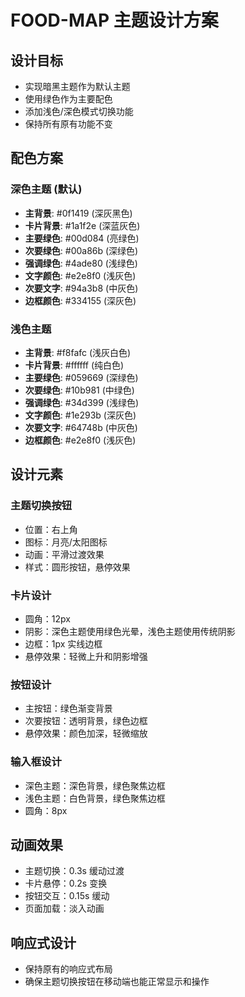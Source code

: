 # FOOD-MAP 主题设计方案

## 设计目标
- 实现暗黑主题作为默认主题
- 使用绿色作为主要配色
- 添加浅色/深色模式切换功能
- 保持所有原有功能不变

## 配色方案

### 深色主题 (默认)
- **主背景**: #0f1419 (深灰黑色)
- **卡片背景**: #1a1f2e (深蓝灰色)
- **主要绿色**: #00d084 (亮绿色)
- **次要绿色**: #00a86b (深绿色)
- **强调绿色**: #4ade80 (浅绿色)
- **文字颜色**: #e2e8f0 (浅灰色)
- **次要文字**: #94a3b8 (中灰色)
- **边框颜色**: #334155 (深灰色)

### 浅色主题
- **主背景**: #f8fafc (浅灰白色)
- **卡片背景**: #ffffff (纯白色)
- **主要绿色**: #059669 (深绿色)
- **次要绿色**: #10b981 (中绿色)
- **强调绿色**: #34d399 (浅绿色)
- **文字颜色**: #1e293b (深灰色)
- **次要文字**: #64748b (中灰色)
- **边框颜色**: #e2e8f0 (浅灰色)

## 设计元素

### 主题切换按钮
- 位置：右上角
- 图标：月亮/太阳图标
- 动画：平滑过渡效果
- 样式：圆形按钮，悬停效果

### 卡片设计
- 圆角：12px
- 阴影：深色主题使用绿色光晕，浅色主题使用传统阴影
- 边框：1px 实线边框
- 悬停效果：轻微上升和阴影增强

### 按钮设计
- 主按钮：绿色渐变背景
- 次要按钮：透明背景，绿色边框
- 悬停效果：颜色加深，轻微缩放

### 输入框设计
- 深色主题：深色背景，绿色聚焦边框
- 浅色主题：白色背景，绿色聚焦边框
- 圆角：8px

## 动画效果
- 主题切换：0.3s 缓动过渡
- 卡片悬停：0.2s 变换
- 按钮交互：0.15s 缓动
- 页面加载：淡入动画

## 响应式设计
- 保持原有的响应式布局
- 确保主题切换按钮在移动端也能正常显示和操作

